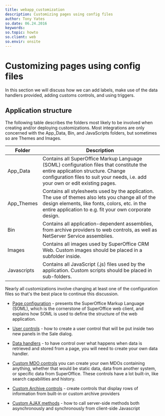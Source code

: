 ```yaml
---
title: webapp_customization
description: Customizing pages using config files
author: Tony Yates
so.date: 06.24.2016
keywords:
so.topic: howto
so.client: web
so.envir: onsite
---
```


# Customizing pages using config files

In this section we will discuss how we can add labels, make use of the data handlers provided, adding customs controls, and using triggers.

## Application structure

The following table describes the folders most likely to be involved when creating and/or deploying customizations. Most integrations are only concerned with the App_Data, Bin, and JavaScripts folders, but sometimes so are Themes and Images.

| Folder| Description|
|---|---|
| App_Data | Contains all SuperOffice Markup Language (SOML) configuration files that constitute the entire application structure.  Change configuration files to suit your needs, i.e. add your own or edit existing pages. |
| App_Themes | Contains all stylesheets used by the application. The use of themes also lets you change all of the design elements, like fonts, colors, etc. in the entire application to e.g. fit your own corporate design. |
| Bin | Contains all application-dependent assemblies, from archive providers to web controls, as well as NetServer Service assemblies. |
| Images | Contains all images used by SuperOffice CRM Web. Custom images should be placed in a subfolder inside.|
| Javascripts | Contains all JavaScript (.js) files used by the application. Custom scripts should be placed in sub-folders.|

Nearly all customizations involve changing at least one of the configuration files so that's the best place to continue this discussion.

* [Page configuration][1] - presents the SuperOffice Markup Language (SOML), which is the cornerstone of SuperOffice web client, and explains how SOML is used to define the structure of the web application.

* [User controls][2] - how to create a user control that will be put inside two new panels in the Sale dialog.

* [Data handlers][3] - to have control over what happens when data is retrieved and stored from a page, you will need to create your own data handler.

* [Custom MDO controls][4] you can create your own MDOs containing anything, whether that would be static data, data from another system, or specific data from SuperOffice. These controls have a lot built-in, like search capabilities and history.

* [Custom Archive controls][5] - create controls that display rows of information from built-in or custom archive providers

* [Custom AJAX methods][6] - how to call server-side methods both asynchronously and synchronously from client-side Javascript

<!-- Referenced links -->
[1]: ../../pagebuilder/config/index.md
[2]: ../tutorial-1.md
[3]: ../datahandlers.md
[4]: ../../pagebuilder/usercontrols/lists/create-custom-mdo-controls.md
[5]: ../../pagebuilder/usercontrols/archives/create-custom-archive-control.md
[6]: custom-ajax-methods.md

<!-- Referenced images -->
